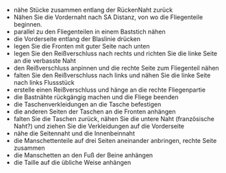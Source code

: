 *   nähe Stücke zusammen entlang der RückenNaht zurück
*   Nähen Sie die Vordernaht nach SA Distanz, von wo die Fliegenteile beginnen.
*   parallel zu den Fliegenteilen in einem Baststich nähen
*   die Vorderseite entlang der Blaslinie drücken
*   legen Sie die Fronten mit guter Seite nach unten
*   legen Sie den Reißverschluss nach rechts und richten Sie die linke Seite an die verbasste Naht
*   den Reißverschluss anpinnen und die rechte Seite zum Fliegenteil nähen
*   falten Sie den Reißverschluss nach links und nähen Sie die linke Seite nach links Flussstück
*   erstelle einen Reißverschluss und hänge an die rechte Fliegenpartie
*   die Bastnähte rückgängig machen und die Fliege beenden
*   die Taschenverkleidungen an die Tasche befestigen
*   die anderen Seiten der Taschen an die Fronten anhängen
*   falten Sie die Taschen zurück, nähen Sie die untere Naht (französische Naht?) und ziehen Sie die Verkleidungen auf die Vorderseite
*   nähe die Seitennaht und die Innenbeinnaht
*   die Manschettenteile auf drei Seiten aneinander anbringen, rechte Seite zusammen
*   die Manschetten an den Fuß der Beine anhängen
*   die Taille auf die übliche Weise anhängen
